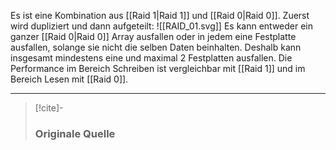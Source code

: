 Es ist eine Kombination aus [[Raid 1|Raid 1]] und [[Raid 0|Raid 0]]. Zuerst wird dupliziert und dann aufgeteilt:
![[RAID_01.svg]]
Es kann entweder ein ganzer [[Raid 0|Raid 0]] Array ausfallen oder in jedem eine Festplatte ausfallen, solange sie nicht die selben Daten beinhalten. Deshalb kann insgesamt mindestens eine und maximal 2 Festplatten ausfallen. Die Performance im Bereich Schreiben ist vergleichbar mit [[Raid 1]] und im Bereich Lesen mit [[Raid 0]].

---

> [!cite]-
> ### Originale Quelle